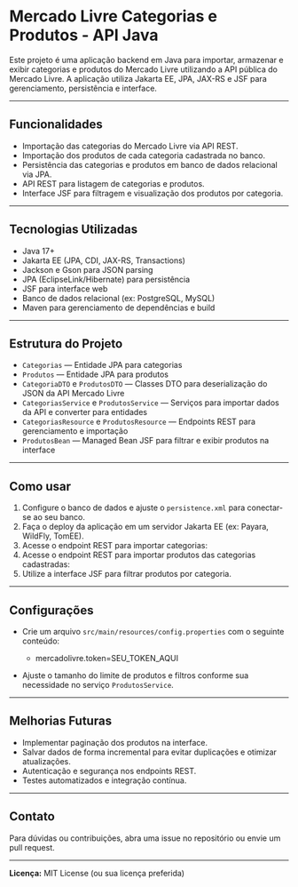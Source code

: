 # Mercado Livre Categorias e Produtos - API Java

Este projeto é uma aplicação backend em Java para importar, armazenar e exibir categorias e produtos do Mercado Livre utilizando a API pública do Mercado Livre. A aplicação utiliza Jakarta EE, JPA, JAX-RS e JSF para gerenciamento, persistência e interface.

---

## Funcionalidades

- Importação das categorias do Mercado Livre via API REST.
- Importação dos produtos de cada categoria cadastrada no banco.
- Persistência das categorias e produtos em banco de dados relacional via JPA.
- API REST para listagem de categorias e produtos.
- Interface JSF para filtragem e visualização dos produtos por categoria.

---

## Tecnologias Utilizadas

- Java 17+
- Jakarta EE (JPA, CDI, JAX-RS, Transactions)
- Jackson e Gson para JSON parsing
- JPA (EclipseLink/Hibernate) para persistência
- JSF para interface web
- Banco de dados relacional (ex: PostgreSQL, MySQL)
- Maven para gerenciamento de dependências e build

---

## Estrutura do Projeto

- `Categorias` — Entidade JPA para categorias
- `Produtos` — Entidade JPA para produtos
- `CategoriaDTO` e `ProdutosDTO` — Classes DTO para deserialização do JSON da API Mercado Livre
- `CategoriasService` e `ProdutosService` — Serviços para importar dados da API e converter para entidades
- `CategoriasResource` e `ProdutosResource` — Endpoints REST para gerenciamento e importação
- `ProdutosBean` — Managed Bean JSF para filtrar e exibir produtos na interface

---

## Como usar

1. Configure o banco de dados e ajuste o `persistence.xml` para conectar-se ao seu banco.
2. Faça o deploy da aplicação em um servidor Jakarta EE (ex: Payara, WildFly, TomEE).
3. Acesse o endpoint REST para importar categorias:
4. Acesse o endpoint REST para importar produtos das categorias cadastradas:
5. Utilize a interface JSF para filtrar produtos por categoria.

---

## Configurações

- Crie um arquivo `src/main/resources/config.properties` com o seguinte conteúdo:

   - mercadolivre.token=SEU_TOKEN_AQUI

- Ajuste o tamanho do limite de produtos e filtros conforme sua necessidade no serviço `ProdutosService`.

---

## Melhorias Futuras

- Implementar paginação dos produtos na interface.
- Salvar dados de forma incremental para evitar duplicações e otimizar atualizações.
- Autenticação e segurança nos endpoints REST.
- Testes automatizados e integração contínua.

---

## Contato

Para dúvidas ou contribuições, abra uma issue no repositório ou envie um pull request.

---

**Licença:** MIT License (ou sua licença preferida)
